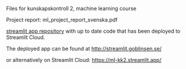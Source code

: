 Files for kunskapskontroll 2, machine learning course

Project report: ml_project_report_svenska.pdf

[streamlit app repository](https://github.com/PieRatCat/ml-streamlit) with up to date code that has been deployed to Streamlit Cloud.

The deployed app can be found at http://streamlit.goblinsen.se/

or alternatively on Streamlit Cloud: https://ml-kk2.streamlit.app/
